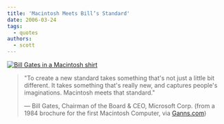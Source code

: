 ```yaml
---
title: 'Macintosh Meets Bill’s Standard'
date: 2006-03-24
tags:
  - quotes
authors:
  - scott
---
```


[![Bill Gates in a Macintosh shirt](/images/billyboy.jpg)](http://ganns.com/Humor/GatesApple1984/)

> "To create a new standard takes something that's not just a little bit different. It takes something that's really new, and captures people's imaginations. Macintosh meets that standard."
>
> — Bill Gates, Chairman of the Board & CEO, Microsoft Corp. (from a 1984 brochure for the first Macintosh Computer, via [Ganns.com](http://ganns.com/Humor/GatesApple1984/))
